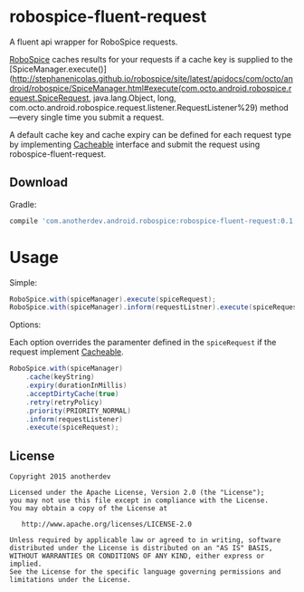 robospice-fluent-request
==========================

A fluent api wrapper for RoboSpice requests.

[RoboSpice](https://github.com/stephanenicolas/robospice) caches results for your requests if
a cache key is supplied to the [SpiceManager.execute()](http://stephanenicolas.github.io/robospice/site/latest/apidocs/com/octo/android/robospice/SpiceManager.html#execute(com.octo.android.robospice.request.SpiceRequest, java.lang.Object, long, com.octo.android.robospice.request.listener.RequestListener%29)
method&mdash;every single time you submit a request.

A default cache key and cache expiry can be defined for each request type by implementing [Cacheable](https://github.com/anotherdev/robospice-fluent-request/blob/master/library/src/main/java/com/anotherdev/android/robospice/request/Cacheable.java)
interface and submit the request using robospice-fluent-request.



Download
--------

Gradle:
```groovy
compile 'com.anotherdev.android.robospice:robospice-fluent-request:0.1.0'
```


Usage
=====

Simple:
```java
RoboSpice.with(spiceManager).execute(spiceRequest);
RoboSpice.with(spiceManager).inform(requestListner).execute(spiceRequest);
```

Options:

Each option overrides the paramenter defined in the ```spiceRequest``` if the request implement
[Cacheable](https://github.com/anotherdev/robospice-fluent-request/blob/master/library/src/main/java/com/anotherdev/android/robospice/request/Cacheable.java).

```java
RoboSpice.with(spiceManager)
    .cache(keyString)
    .expiry(durationInMillis)
    .acceptDirtyCache(true)
    .retry(retryPolicy)
    .priority(PRIORITY_NORMAL)
    .inform(requestListener)
    .execute(spiceRequest);
```


License
--------

    Copyright 2015 anotherdev

    Licensed under the Apache License, Version 2.0 (the "License");
    you may not use this file except in compliance with the License.
    You may obtain a copy of the License at

       http://www.apache.org/licenses/LICENSE-2.0

    Unless required by applicable law or agreed to in writing, software
    distributed under the License is distributed on an "AS IS" BASIS,
    WITHOUT WARRANTIES OR CONDITIONS OF ANY KIND, either express or implied.
    See the License for the specific language governing permissions and
    limitations under the License.